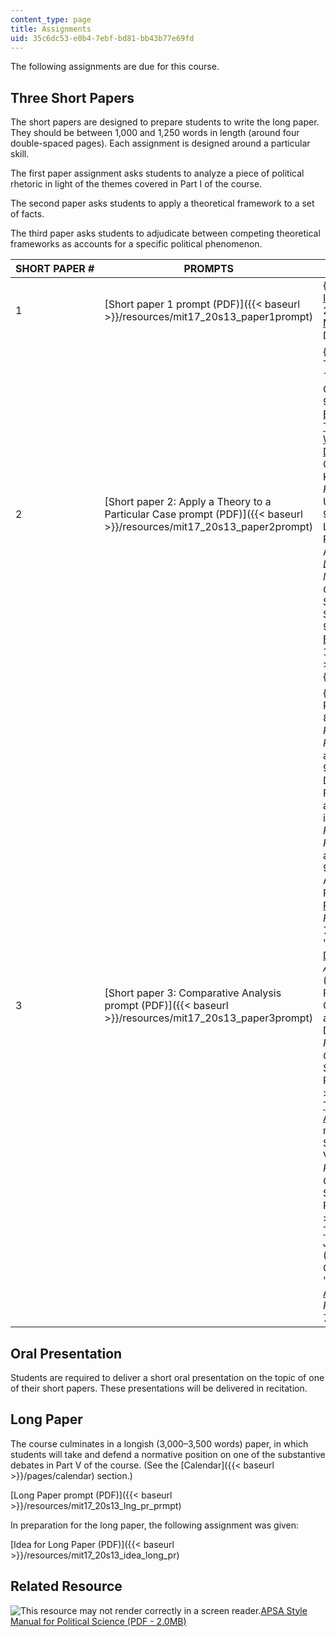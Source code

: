 ```yaml
---
content_type: page
title: Assignments
uid: 35c6dc53-e0b4-7ebf-bd81-bb43b77e69fd
---
```


The following assignments are due for this course.

Three Short Papers
------------------

The short papers are designed to prepare students to write the long paper. They should be between 1,000 and 1,250 words in length (around four double-spaced pages). Each assignment is designed around a particular skill.

The first paper assignment asks students to analyze a piece of political rhetoric in light of the themes covered in Part I of the course.

The second paper asks students to apply a theoretical framework to a set of facts.

The third paper asks students to adjudicate between competing theoretical frameworks as accounts for a specific political phenomenon.

| SHORT PAPER # | PROMPTS | RELATED READINGS |
| --- | --- | --- |
| 1 | [Short paper 1 prompt (PDF)]({{< baseurl >}}/resources/mit17_20s13_paper1prompt) |  {{< br >}}{{< br >}} "[Obama's Second Inaugural Speech](http://www.nytimes.com/2013/01/21/us/politics/obamas-second-inaugural-speech.html?pagewanted=all&_r=0)," _New York Times_, January 21, 2013. {{< br >}}{{< br >}} "[Transcript: Mitt Romney's Faith Speech](http://www.npr.org/templates/story/story.php?storyId=16969460)," npr.org, December 6, 2007. {{< br >}}{{< br >}}  |
| 2 | [Short paper 2: Apply a Theory to a Particular Case prompt (PDF)]({{< baseurl >}}/resources/mit17_20s13_paper2prompt) |  {{< br >}}{{< br >}} Krehbiel, Keith. "A Theory." Chapter 2 in _Pivotal Politics: A Theory of U.S. Lawmaking_. University of Chicago Press, 1998. ISBN: 9780226452722. \[Preview with [Google Books](http://books.google.com/books?id=M_oNZJw0DYgC&pg=PA20#v=onepage)\] {{< br >}}{{< br >}} Lizza, Ryan. "[As The World Burns: How the Senate and the White House Missed their Best Chance to Deal with Climate Change](http://www.newyorker.com/reporting/2010/10/11/101011fa_fact_lizza)." _New Yorker_, October 11, 2010. {{< br >}}{{< br >}} Krehbiel, Keith. "Basics." Chapter 1 in _Pivotal Politics: A Theory of U.S. Lawmaking_. University of Chicago Press, 1998. ISBN: 9780226452722. {{< br >}}{{< br >}} Layzer, Judith A. "Cold Front: How the Recession Stalled Obama's Clean-Energy Agenda." Chapter 8 in _Reaching for a New Deal: Ambitious Governance, Economic Meltdown, and Polarized Politics on Obama's First Two Years_. Edited by Theda Skocpol and Lawrence R. Jacobs. Russell Sage Foundation, 2011. ISBN: 9780871548559. \[Preview with [Google Books](http://books.google.com/books?id=VJwirADAPzYC&pg=PA321#v=onepage)\] {{< br >}}{{< br >}} [Ideology of the 111th Senate (PDF)]({{< baseurl >}}/resources/mit17_20s13_idlgy111th_sen) {{< br >}}{{< br >}}  |
| 3 | [Short paper 3: Comparative Analysis prompt (PDF)]({{< baseurl >}}/resources/mit17_20s13_paper3prompt) |  {{< br >}}{{< br >}} Moe, Terry M. "The Politics of Bureaucratic Structure." Chapter 8–1 in _Principles and Practice of American Politics: Classic and Contemporary Readings_. 4th ed. Edited by Samuel Kernell and Steven S. Smith. CQ Press, 2009. ISBN: 9781604264630. {{< br >}}{{< br >}} Lewis, David E. Excerpt from "The Politics of Presidential Appointments: Political Control and Bureaucratic Performance." Chapter 8–3 in _Principles and Practice of American Politics: Classic and Contemporary Readings_. 4th ed. Edited by Samuel Kernell and Steven S. Smith. CQ Press, 2009. ISBN: 9781604264630. {{< br >}}{{< br >}} Martin, Andrew D., Kevin M. Quinn, Theodore W. Ruger, et al. "[Competing Approaches to Predicting Supreme Court Decision Making](http://dx.doi.org/10.1017/S1537592704040502)." _Perspectives on Politics_ 2, no. 4 (2004): 761–7. {{< br >}}{{< br >}} Graber, Mark A. "[The Nonmajoritarian Difficulty: Legislative Deference to the Judiciary](http://dx.doi.org/10.1017/S0898588X00000687)." _Studies in American Political Development_ 7, no. 1 (1993): 35–73. {{< br >}}{{< br >}} Rosenberg, Gerald N. "The Real World of Constitutional Rights: The Supreme Court and the Implementation of the Abortion Decisions." Chapter 5-4 in _Principles and Practice of American Politics: Classic and Contemporary Readings_. 4th ed. Edited by Samuel Kernell and Steven S. Smith. CQ Press, 2009. ISBN: 9781604264630. {{< br >}}{{< br >}} Bartels, Larry M. "[Homer Gets a Tax Cut: Inequality and Public Policy in the American Mind](http://dx.doi.org/10.1017/S1537592705050036)." _Perspectives on Politics_ 3, no. 1 (2005): 15–31. {{< br >}}{{< br >}} Schudson, Michael. "America's Ignorant Voters." Chapter 10–3 in _Principles and Practice of American Politics: Classic and Contemporary Readings_. 4th ed. Edited by Samuel Kernell and Steven S. Smith. CQ Press, 2009. ISBN: 9781604264630. {{< br >}}{{< br >}} Downs, Anthony. "[An Economic Theory of Political Action in a Democracy](http://www.jstor.org/stable/1827369)." _Journal of Political Economy_ 65, no. 2 (1957): 135–50. {{< br >}}{{< br >}} Quattrone, George A., and Amos Tversky. "[Contrasting Rational and Psychological Analyses of Political Choice](http://www.jstor.org/stable/1962487)." _American Political Science Review_ 82, no. 3 (1988): 719–36. {{< br >}}{{< br >}}  

Oral Presentation
-----------------

Students are required to deliver a short oral presentation on the topic of one of their short papers. These presentations will be delivered in recitation.

Long Paper
----------

The course culminates in a longish (3,000–3,500 words) paper, in which students will take and defend a normative position on one of the substantive debates in Part V of the course. (See the [Calendar]({{< baseurl >}}/pages/calendar) section.)

[Long Paper prompt (PDF)]({{< baseurl >}}/resources/mit17_20s13_lng_pr_prmpt)

In preparation for the long paper, the following assignment was given:

[Idea for Long Paper (PDF)]({{< baseurl >}}/resources/mit17_20s13_idea_long_pr)

Related Resource
----------------

![This resource may not render correctly in a screen reader.](/images/inacessible.gif)[APSA Style Manual for Political Science (PDF - 2.0MB)](https://connect.apsanet.org/stylemanual/)